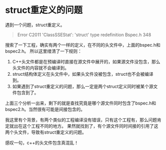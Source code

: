 # struct重定义的问题

遇到一个问题，struct重定义。
> Error	C2011	'ClassSSEStat': 'struct' type redefinition Bspec.h	348	

搜索了一下工程，确实有两个一样的定义，在不同的头文件中，上面的bspec.h和bspec2.h。
所以这里缕清了一下规则：
1. C++头文件都是在预编译时直接在源文件中展开的，如果源文件没包含，那么头文件的内容就不会编译到。
2. struct结构体定义在头文件中，如果头文件没被包含，struct也不会被编译到。
3. 如果遇到了struct重定义的问题，那么一定是两个struct定义同时被某个源文件包含到了。

上面三个分析一出来，剩下的就是查找究竟是哪个源文件同时包含了bspec.h和bspec2.h。当然很有可能是间接包含的。

我这里有个背景，有两个类似的工程编译没有错误，只有这个工程有，那么问题肯定就出在这个工程不同的地方。
果然就找到了，有个源文件同时间接的引用了这两个头文件，导致有struct重定义的问题。

感叹一句，c++的头文件包含真混乱！
